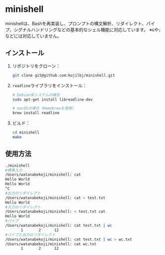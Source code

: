 # minishell
minishellは、Bashを再実装し、プロンプトの構文解析、リダイレクト、パイプ、シグナルハンドリングなどの基本的なシェル機能に対応しています。
※`&`や`;`などには対応していません。

## インストール
1. リポジトリをクローン：
    ```bash
    git clone git@github.com:kojilbj/minishell.git
    ```
2. `readline`ライブラリをインストール：
    ```bash
    # Debian系システムの場合
    sudo apt-get install libreadline-dev

    # macOSの場合（Homebrewを使用）
    brew install readline
    ```
3. ビルド：
    ```bash
    cd minishell
    make
    ```

## 使用方法
```bash
./minishell
#標準入力
/Users/watanabekoji/minishell: cat
Hello World
Hello World
^C
#出力のリダイレクト
/Users/watanabekoji/minishell: cat > test.txt
Hello World
#入力のリダイレクト
/Users/watanabekoji/minishell: < test.txt cat
Hello World
#パイプ
/Users/watanabekoji/minishell: cat test.txt | wc
       1       2      12
#パイプと出力のリダイレクト
/Users/watanabekoji/minishell: cat test.txt | wc > wc.txt
/Users/watanabekoji/minishell: cat wc.txt 
       1       2      12
```
